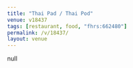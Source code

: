 ```yaml
---
title: "Thai Pad / Thai Pod"
venue: v18437
tags: [restaurant, food, "fhrs:662480"]
permalink: /v/18437/
layout: venue
---
```

null
